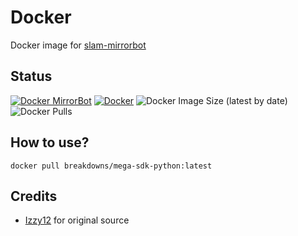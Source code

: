 # Docker
Docker image for [slam-mirrorbot](https://github.com/breakdowns/slam-mirrorbot)

## Status
[![Docker MirrorBot](https://github.com/breakdowns/Docker/actions/workflows/mirrorbot.yml/badge.svg)](https://github.com/breakdowns/Docker/actions/workflows/mirrorbot.yml)
[![Docker](https://github.com/breakdowns/Docker/actions/workflows/docker.yml/badge.svg)](https://github.com/breakdowns/Docker/actions/workflows/docker.yml)
![Docker Image Size (latest by date)](https://img.shields.io/docker/image-size/breakdowns/mega-sdk-python?style=plastic&label=Docker%20Size&logo=docker)
![Docker Pulls](https://img.shields.io/docker/pulls/breakdowns/mega-sdk-python?style=plastic&label=Docker%20Pull&logo=docker)

## How to use?
```
docker pull breakdowns/mega-sdk-python:latest
```

## Credits
- [Izzy12](https://github.com/lzzy12/) for original source
